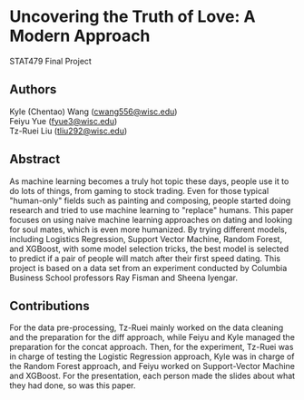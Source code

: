 # Uncovering the Truth of Love: A Modern Approach
STAT479 Final Project

## Authors
Kyle (Chentao) Wang (cwang556@wisc.edu)  
Feiyu Yue (fyue3@wisc.edu)  
Tz-Ruei Liu (tliu292@wisc.edu)   

## Abstract
As machine learning becomes a truly hot topic these days, people use it to do lots of things, from gaming to stock trading. Even for those typical "human-only" fields such as painting and composing, people started doing research and tried to use machine learning to "replace" humans. This paper focuses on using naive machine learning approaches on dating and looking for soul mates, which is even more humanized. By trying different models, including Logistics Regression, Support Vector Machine, Random Forest, and XGBoost, with some model selection tricks, the best model is selected to predict if a pair of people will match after their first speed dating. This project is based on a data set from an experiment conducted by Columbia Business School professors Ray Fisman and Sheena Iyengar.

## Contributions
For the data pre-processing, Tz-Ruei mainly worked on the data cleaning and the preparation for the diff approach, while Feiyu and Kyle managed the preparation for the concat approach. Then, for the experiment, Tz-Ruei was in charge of testing the Logistic Regression approach, Kyle was in charge of the Random Forest approach, and Feiyu worked on Support-Vector Machine and XGBoost. For the presentation, each person made the slides about what they had done, so was this paper.
